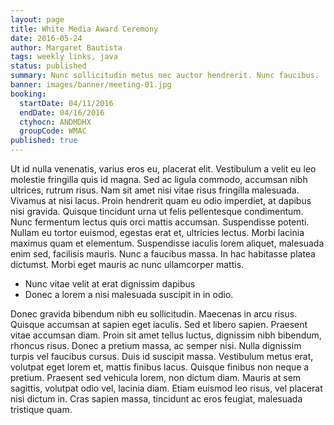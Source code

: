 ```yaml
---
layout: page
title: White Media Award Ceremony
date: 2016-05-24
author: Margaret Bautista
tags: weekly links, java
status: published
summary: Nunc sollicitudin metus nec auctor hendrerit. Nunc faucibus.
banner: images/banner/meeting-01.jpg
booking:
  startDate: 04/11/2016
  endDate: 04/16/2016
  ctyhocn: ANDMDHX
  groupCode: WMAC
published: true
---
```

Ut id nulla venenatis, varius eros eu, placerat elit. Vestibulum a velit eu leo molestie fringilla quis id magna. Sed ac ligula commodo, accumsan nibh ultrices, rutrum risus. Nam sit amet nisi vitae risus fringilla malesuada. Vivamus at nisi lacus. Proin hendrerit quam eu odio imperdiet, at dapibus nisi gravida. Quisque tincidunt urna ut felis pellentesque condimentum. Nunc fermentum lectus quis orci mattis accumsan. Suspendisse potenti. Nullam eu tortor euismod, egestas erat et, ultricies lectus. Morbi lacinia maximus quam et elementum. Suspendisse iaculis lorem aliquet, malesuada enim sed, facilisis mauris. Nunc a faucibus massa. In hac habitasse platea dictumst. Morbi eget mauris ac nunc ullamcorper mattis.

* Nunc vitae velit at erat dignissim dapibus
* Donec a lorem a nisi malesuada suscipit in in odio.

Donec gravida bibendum nibh eu sollicitudin. Maecenas in arcu risus. Quisque accumsan at sapien eget iaculis. Sed et libero sapien. Praesent vitae accumsan diam. Proin sit amet tellus luctus, dignissim nibh bibendum, rhoncus risus. Donec a pretium massa, ac semper nisi. Nulla dignissim turpis vel faucibus cursus. Duis id suscipit massa. Vestibulum metus erat, volutpat eget lorem et, mattis finibus lacus. Quisque finibus non neque a pretium. Praesent sed vehicula lorem, non dictum diam. Mauris at sem sagittis, volutpat odio vel, lacinia diam. Etiam euismod leo risus, vel placerat nisi dictum in. Cras sapien massa, tincidunt ac eros feugiat, malesuada tristique quam.
